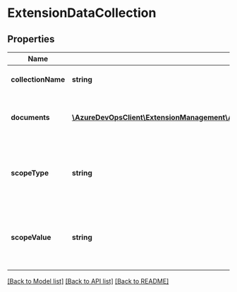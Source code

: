 # ExtensionDataCollection

## Properties
Name | Type | Description | Notes
------------ | ------------- | ------------- | -------------
**collectionName** | **string** | The name of the collection | [optional] 
**documents** | [**\AzureDevOpsClient\ExtensionManagement\AzureDevOpsClient\ExtensionManagement\Model\JObject[]**](JObject.md) | A list of documents belonging to the collection | [optional] 
**scopeType** | **string** | The type of the collection&#39;s scope, such as Default or User | [optional] 
**scopeValue** | **string** | The value of the collection&#39;s scope, such as Current or Me | [optional] 

[[Back to Model list]](../README.md#documentation-for-models) [[Back to API list]](../README.md#documentation-for-api-endpoints) [[Back to README]](../README.md)


